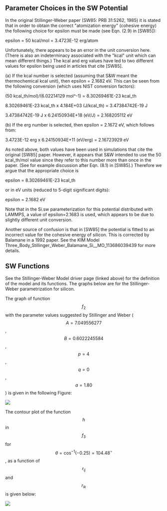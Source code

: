 ## Parameter Choices in the SW Potential

In the original Stillinger-Weber paper (SW85: PRB 31:5262, 1985) it is stated that in order to obtain the correct "atomization energy" (cohesive energy) the following choice for epsilon must be made (see Eqn. (2.9) in [SW85]):

epsilon = 50 kcal/mol = 3.4723E-12 erg/atom

Unfortunately, there appears to be an error in the unit conversion here. (There is also an indeterminacy associated with the "kcal" unit which can mean different things.) The kcal and erg values have led to two different values for epsilon being used in articles that cite [SW85].

(a) If the kcal number is selected (assuming that S&W meant the thermochemical kcal unit), then epsilon = 2.1682 eV. This can be seen from the following conversion (which uses NIST conversion factors):

(50 kcal_th/mol)/(6.02214129 mol^-1) = 8.30269461E-23 kcal_th

8.30269461E-23 kcal_th x 4.184E+03 (J/kcal_th) = 3.47384742E-19 J

3.47384742E-19 J x 6.24150934E+18 (eV/J) = 2.168205112 eV

(b) If the erg number is selected, then epsilon = 2.1672 eV, which follows from:

3.4723E-12 erg x 6.24150934E+11 (eV/erg) = 2.16723929 eV

As noted above, both values have been used in simulations that cite the original [SW85] paper. However, it appears that S&W intended to use the 50 kcal_th/mol value since they refer to this number more than once in the paper. (See for example discussion after Eqn. (8.1) in [SW85].) Therefore we argue that the appropriate choice is

epsilon = 8.30269461E-23 kcal_th

or in eV units (reduced to 5-digit significant digits):

epsilon = 2.1682 eV

Note that in the Si.sw parameterization for this potential distributed with LAMMPS, a value of epsilon=2.1683 is used, which appears to be due to slightly different unit conversion.

Another source of confusion is that in [SW85] the potential is fitted to an incorrect value for the cohesive energy of silicon. This is corrected by Balamane in a 1992 paper. See the KIM Model Three_Body_Stillinger_Weber_Balamane_Si__MO_113686039439 for more details.

## SW Functions

See the Stillinger-Weber Model driver page (linked above) for the definition of the model and its functions. The graphs below are for the Stillinger-Weber parametrization for silicon.

The graph of function $$f_2$$ with the parameter values suggested by Stillinger and Weber ($$A=7.049556277$$, $$B=0.6022245584$$, $$p=4$$, $$q=0$$, $$a=1.80$$) is given in the following Figure:

![](/wimage/MO_405512056662_003/taru4uce/Figure1)

The contour plot of the function $$h$$ in $$f_3$$ for $$\theta=\cos^{-1}(-0.25)=104.48^\circ $$, as a function of $$r_{ij}$$ and $$r_{ik}$$ is given below:

![](/wimage/MO_405512056662_003/taru4uce/Figure2)

